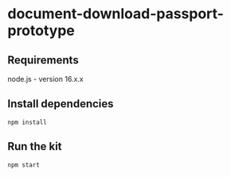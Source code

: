 # document-download-passport-prototype

## Requirements
node.js - version 16.x.x

## Install dependencies
```
npm install
```

## Run the kit
```
npm start
```